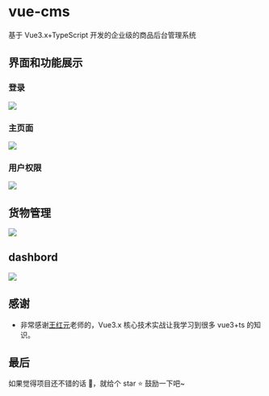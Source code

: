 # vue-cms

基于 Vue3.x+TypeScript 开发的企业级的商品后台管理系统

## 界面和功能展示

### 登录

![](https://s3.bmp.ovh/imgs/2022/02/9bf05e0340b0adfc.jpg)

### 主页面

![](https://s3.bmp.ovh/imgs/2022/03/c08fc46d0c611c9a.png)

### 用户权限

![](https://s3.bmp.ovh/imgs/2022/03/0fde5609fd5e380e.png)

## 货物管理

![](https://s3.bmp.ovh/imgs/2022/03/4690f5a060b63a85.png)

## dashbord

![](https://s3.bmp.ovh/imgs/2022/03/cdd12a2d3ef1cfc1.png)

## 感谢

- 非常感谢[王红元](https://github.com/coderwhy)老师的，Vue3.x 核心技术实战让我学习到很多 vue3+ts 的知识。

## 最后

如果觉得项目还不错的话 👏，就给个 star ⭐ 鼓励一下吧~
